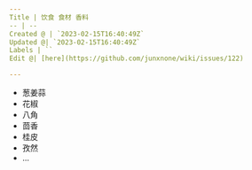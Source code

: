 ```yaml
---
Title | 饮食 食材 香料
-- | --
Created @ | `2023-02-15T16:40:49Z`
Updated @| `2023-02-15T16:40:49Z`
Labels | ``
Edit @| [here](https://github.com/junxnone/wiki/issues/122)

---
```

- 葱姜蒜
- 花椒
- 八角
- 茴香
- 桂皮
- 孜然
- ...
